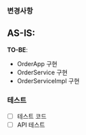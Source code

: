 ### 변경사항
**AS-IS**:
- 

**TO-BE**:
- OrderApp 구현
- OrderService 구현
- OrderServiceImpl 구현

### 테스트
<!-- 본 변경사항이 테스트가 되었는지 기술해주세요 --> 
- [ ] 테스트 코드
- [ ] API 테스트